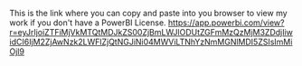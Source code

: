 This is the link where you can copy and paste into you browser to view my work if you don't have a PowerBI License.
https://app.powerbi.com/view?r=eyJrIjoiZTFiMjVkMTQtMDJkZS00ZjBmLWJlODUtZGFmMzQzMjM3ZDdjIiwidCI6IjM2ZjAwNzk2LWFlZjQtNGJiNi04MWViLTNhYzNmMGNlMDI5ZSIsImMiOjl9

